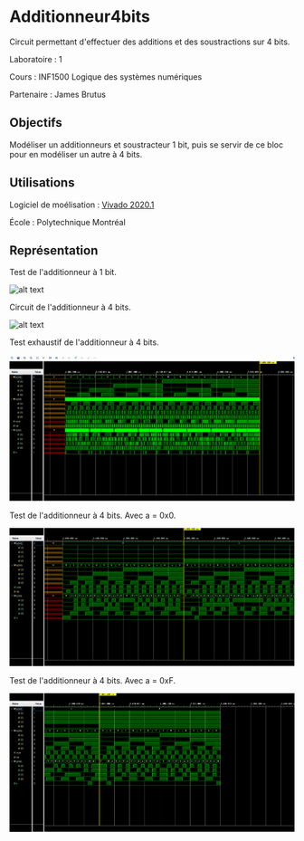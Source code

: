 # Additionneur4bits

Circuit permettant d'effectuer des additions et des soustractions sur 4 bits.

Laboratoire : 1 

Cours : INF1500 Logique des systèmes numériques

Partenaire : James Brutus


## Objectifs

Modéliser un additionneurs et soustracteur 1 bit, puis se servir de ce bloc pour en modéliser un autre à 4 bits.

## Utilisations

Logiciel de moélisation : [Vivado 2020.1](https://www.xilinx.com/support/download.html)

École : Polytechnique Montréal


## Représentation

Test de l'additionneur à 1 bit.

![alt text](https://github.com/TritzA/AdditionsSoustractions4bits/blob/master/tests1bit.PNG)

Circuit de l'additionneur à 4 bits.

![alt text](https://github.com/TritzA/AdditionsSoustractions4bits/blob/master/modele4bits.PNG)

Test exhaustif de l'additionneur à 4 bits.

![alt text](https://github.com/TritzA/Additionneur4bits/blob/master/exhaustif.PNG)

Test de l'additionneur à 4 bits. Avec a = 0x0.

![alt text](https://github.com/TritzA/Additionneur4bits/blob/master/a_vaut_zero.PNG)

Test de l'additionneur à 4 bits. Avec a = 0xF.

![alt text](https://github.com/TritzA/Additionneur4bits/blob/master/a_vaut_f.PNG)
